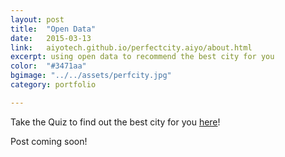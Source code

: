 ```yaml
---
layout: post
title:  "Open Data"
date:   2015-03-13
link:	aiyotech.github.io/perfectcity.aiyo/about.html
excerpt: using open data to recommend the best city for you 
color:  "#3471aa"
bgimage: "../../assets/perfcity.jpg"
category: portfolio

---
```


Take the Quiz to find out the best city for you [here](http://aiyotech.github.io/perfectcity.aiyo/index.html)!

Post coming soon!